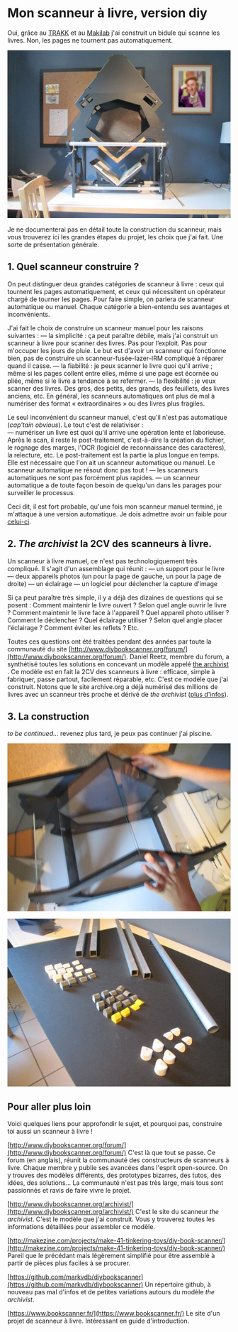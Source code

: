 # Mon scanneur à livre, version diy

Oui, grâce au [TRAKK](http://www.trakk.be/) et au [Makilab](https://makilab.org/) j'ai construit un bidule qui scanne les livres. Non, les pages ne tournent pas automatiquement.

![](../.gitbook/assets/image%20%281%29.png)

Je ne documenterai pas en détail toute la construction du scanneur, mais vous trouverez ici les grandes étapes du projet, les choix que j'ai fait. Une sorte de présentation générale.

## **1. Quel scanneur construire ?**

On peut distinguer deux grandes catégories de scanneur à livre : ceux qui tournent les pages automatiquement, et ceux qui nécessitent un opérateur chargé de tourner les pages. Pour faire simple, on parlera de scanneur automatique ou manuel. Chaque catégorie a bien-entendu ses avantages et inconvénients.

J'ai fait le choix de construire un scanneur manuel pour les raisons suivantes : — la simplicité : ça peut paraître débile, mais j'ai construit un scanneur à livre pour scanner des livres. Pas pour l’exploit. Pas pour m'occuper les jours de pluie. Le but est d'avoir un scanneur qui fonctionne bien, pas de construire un scanneur-fusée-lazer-IRM compliqué à réparer quand il casse. — la fiabilité : je peux scanner le livre quoi qu'il arrive ; même si les pages collent entre elles, même si une page est écornée ou pliée, même si le livre a tendance à se refermer. — la flexibilité : je veux scanner des livres. Des gros, des petits, des grands, des feuillets, des livres anciens, etc. En général, les scanneurs automatiques ont plus de mal à numériser des format « extraordinaires » ou des livres plus fragiles.

Le seul inconvénient du scanneur manuel, c'est qu'il n'est pas automatique \(_cap'tain obvious_\). Le tout c'est de relativiser :  
— numériser un livre est quoi qu'il arrive une opération lente et laborieuse. Après le scan, il reste le post-traitement, c'est-à-dire la création du fichier, le rognage des marges, l'OCR \(logiciel de reconnaissance des caractères\), la relecture, etc. Le post-traitement est la partie la plus longue en temps. Elle est nécessaire que l'on ait un scanneur automatique ou manuel. Le scanneur automatique ne résout donc pas tout ! — les scanneurs automatiques ne sont pas forcément plus rapides. — un scanneur automatique a de toute façon besoin de quelqu'un dans les parages pour surveiller le processus.

Ceci dit, il est fort probable, qu'une fois mon scanneur manuel terminé, je m'attaque à une version automatique. Je dois admettre avoir un faible pour [celui-ci](https://www.youtube.com/watch?v=1rbYpOiYEdA).

## **2.** _**The archivist**_ **la 2CV des scanneurs à livre.**

Un scanneur à livre manuel, ce n'est pas technologiquement très compliqué. Il s'agit d'un assemblage qui réunit : — un support pour le livre — deux appareils photos \(un pour la page de gauche, un pour la page de droite\) — un éclairage — un logiciel pour déclencher la capture d'image

Si ça peut paraître très simple, il y a déjà des dizaines de questions qui se posent : Comment maintenir le livre ouvert ? Selon quel angle ouvrir le livre ? Comment maintenir le livre face à l'appareil ? Quel appareil photo utiliser ? Comment le déclencher ? Quel éclairage utiliser ? Selon quel angle placer l'éclairage ? Comment éviter les reflets ? Etc.

Toutes ces questions ont été traitées pendant des années par toute la communauté du site [http://www.diybookscanner.org/forum/](http://www.diybookscanner.org/forum/). Daniel Reetz, membre du forum, a synthétisé toutes les solutions en concevant un modèle appelé [the archivist](http://www.diybookscanner.org/archivist/) . Ce modèle est en fait la 2CV des scanneurs à livre : efficace, simple à fabriquer, passe partout, facilement réparable, etc. C'est ce modèle que j'ai construit. Notons que le site archive.org a déjà numérisé des millions de livres avec un scanneur très proche et dérivé de _the archivist_ \([plus d'infos](https://archive.org/details/tabletopscribesystem)\).

## **3. La construction**

_to be continued…_ revenez plus tard, je peux pas continuer j'ai piscine.

![](../.gitbook/assets/image%20%2866%29.png)

![](../.gitbook/assets/image%20%285%29.png)

## **Pour aller plus loin**

Voici quelques liens pour approfondir le sujet, et pourquoi pas, construire toi aussi un scanneur à livre !

[http://www.diybookscanner.org/forum/](http://www.diybookscanner.org/forum/) C'est là que tout se passe. Ce forum \(en anglais\), réunit la communauté des constructeurs de scanneurs à livre. Chaque membre y publie ses avancées dans l'esprit open-source. On y trouves des modèles différents, des prototypes bizarres, des tutos, des idées, des solutions… La communauté n'est pas très large, mais tous sont passionnés et ravis de faire vivre le projet.

[http://www.diybookscanner.org/archivist/](http://www.diybookscanner.org/archivist/) C'est le site du scanneur _the archivist_. C'est le modèle que j'ai construit. Vous y trouverez toutes les informations détaillées pour assembler ce modèle.

[http://makezine.com/projects/make-41-tinkering-toys/diy-book-scanner/](http://makezine.com/projects/make-41-tinkering-toys/diy-book-scanner/) Pareil que le précédant mais légèrement simplifié pour être assemblé à partir de pièces plus faciles à se procurer.

[https://github.com/markvdb/diybookscanner](https://github.com/markvdb/diybookscanner) Un répertoire github, à nouveau pas mal d'infos et de petites variations autours du modèle _the archivist_.

[https://www.bookscanner.fr/](https://www.bookscanner.fr/) Le site d'un projet de scanneur à livre. Intéressant en guide d'introduction.

